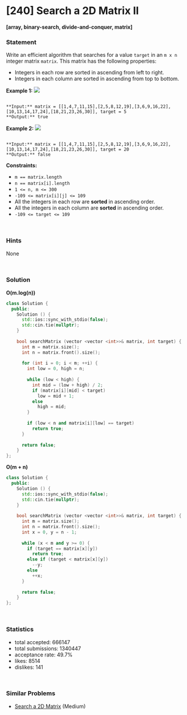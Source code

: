# [240] Search a 2D Matrix II

**[array, binary-search, divide-and-conquer, matrix]**

### Statement

Write an efficient algorithm that searches for a value `target` in an `m x n` integer matrix `matrix`. This matrix has the following properties:

* Integers in each row are sorted in ascending from left to right.
* Integers in each column are sorted in ascending from top to bottom.


**Example 1:**
![](https://assets.leetcode.com/uploads/2020/11/24/searchgrid2.jpg)

```

**Input:** matrix = [[1,4,7,11,15],[2,5,8,12,19],[3,6,9,16,22],[10,13,14,17,24],[18,21,23,26,30]], target = 5
**Output:** true

```

**Example 2:**
![](https://assets.leetcode.com/uploads/2020/11/24/searchgrid.jpg)

```

**Input:** matrix = [[1,4,7,11,15],[2,5,8,12,19],[3,6,9,16,22],[10,13,14,17,24],[18,21,23,26,30]], target = 20
**Output:** false

```

**Constraints:**
* `m == matrix.length`
* `n == matrix[i].length`
* `1 <= n, m <= 300`
* `-109 <= matrix[i][j] <= 109`
* All the integers in each row are **sorted** in ascending order.
* All the integers in each column are **sorted** in ascending order.
* `-109 <= target <= 109`


<br>

### Hints

None

<br>

### Solution

**O(m.log(n))**

```cpp
class Solution {
  public:
    Solution () {
      std::ios::sync_with_stdio(false);
      std::cin.tie(nullptr);
    }
  
    bool searchMatrix (vector <vector <int>>& matrix, int target) {
      int m = matrix.size();
      int n = matrix.front().size();
      
      for (int i = 0; i < m; ++i) {
        int low = 0, high = n;
        
        while (low < high) {
          int mid = (low + high) / 2;
          if (matrix[i][mid] < target)
            low = mid + 1;
          else
            high = mid;
        }
        
        if (low < n and matrix[i][low] == target)
          return true;
      }
      
      return false;
    }
};
```

**O(m + n)**

```cpp
class Solution {
  public:
    Solution () {
      std::ios::sync_with_stdio(false);
      std::cin.tie(nullptr);
    }
  
    bool searchMatrix (vector <vector <int>>& matrix, int target) {
      int m = matrix.size();
      int n = matrix.front().size();
      int x = 0, y = n - 1;
      
      while (x < m and y >= 0) {
        if (target == matrix[x][y])
          return true;
        else if (target < matrix[x][y])
          --y;
        else
          ++x;
      }
      
      return false;
    }
};
```

<br>

### Statistics

- total accepted: 666147
- total submissions: 1340447
- acceptance rate: 49.7%
- likes: 8514
- dislikes: 141

<br>

### Similar Problems

- [Search a 2D Matrix](https://leetcode.com/problems/search-a-2d-matrix) (Medium)

